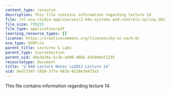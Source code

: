 ```yaml
---
content_type: resource
description: This file contains information regarding lecture 14.
file: /ol-ocw-studio-app/courses/2-04a-systems-and-controls-spring-2013/0ed7334f295837fe983a9218e39473a3_MIT2_04AS13_Lecture14.pdf
file_size: 735221
file_type: application/pdf
learning_resource_types: []
license: https://creativecommons.org/licenses/by-nc-sa/4.0/
ocw_type: OCWFile
parent_title: Lectures & Labs
parent_type: CourseSection
parent_uid: 48e3d26a-5c3b-a400-486b-434949ef2235
resourcetype: Document
title: "2.04A Lecture Notes \u2013 Lecture 14"
uid: 0ed7334f-2958-37fe-983a-9218e39473a3
---
```

This file contains information regarding lecture 14.